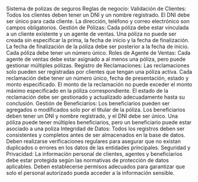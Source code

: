 Sistema de polizas de seguros
Reglas de negocio:
Validación de Clientes:
  Todos los clientes deben tener un DNI y un nombre registrado.
  El DNI debe ser único para cada cliente.
  La dirección, teléfono y correo electrónico son campos obligatorios.
Gestión de Pólizas:
  Cada póliza debe estar vinculada a un cliente existente y un agente de ventas.
  Una póliza no puede ser creada sin especificar la prima, la fecha de inicio y la fecha de finalización.
  La fecha de finalización de la póliza debe ser posterior a la fecha de inicio.
  Cada póliza debe tener un número único.
Roles de Agente de Ventas:
  Cada agente de ventas debe estar asignado a al menos una póliza, pero puede gestionar múltiples pólizas.
Registro de Reclamaciones:
  Las reclamaciones solo pueden ser registradas por clientes que tengan una póliza activa.
  Cada reclamación debe tener un número único, fecha de presentación, estado y monto especificado.
  El monto de la reclamación no puede exceder el monto máximo especificado en la póliza correspondiente. 
  El estado de la reclamación debe ser gestionado y actualizado adecuadamente hasta su conclusión.
Gestión de Beneficiarios:
  Los beneficiarios pueden ser agregados o modificados solo por el titular de la póliza.
  Los beneficiarios deben tener un DNI y nombre registrado, y el DNI debe ser único.
  Una póliza puede tener múltiples beneficiarios, pero un beneficiario puede estar asociado a una poliza
Integridad de Datos:
  Todos los registros deben ser consistentes y completos antes de ser almacenados en la base de datos.
  Deben realizarse verificaciones regulares para asegurar que no existan duplicados o errores en los datos de las entidades principales.
Seguridad y Privacidad:
  La información personal de clientes, agentes y beneficiarios debe estar protegida según las normativas de protección de datos aplicables.
  Deben establecerse permisos adecuados para garantizar que solo el personal autorizado pueda acceder a la información sensible.
